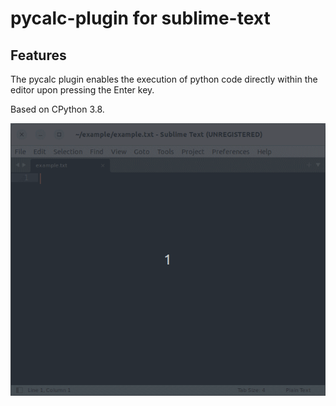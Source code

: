 # pycalc-plugin for sublime-text

## Features

The pycalc plugin enables the execution of python code directly within the editor upon pressing the Enter key.

Based on CPython 3.8.

![screenshot](https://github.com/pycalc-plugin/screencast/blob/master/sublime.gif?raw=true)
